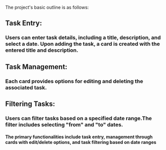 The project's basic outline is as follows:

## Task Entry:
### Users can enter task details, including a title, description, and select a date. Upon adding the task, a card is created with the entered title and description.

## Task Management:
### Each card provides options for editing and deleting the associated task.

## Filtering Tasks:
### Users can filter tasks based on a specified date range.The filter includes selecting "from" and "to" dates.

#### The primary functionalities include task entry, management through cards with edit/delete options, and task filtering based on date ranges

